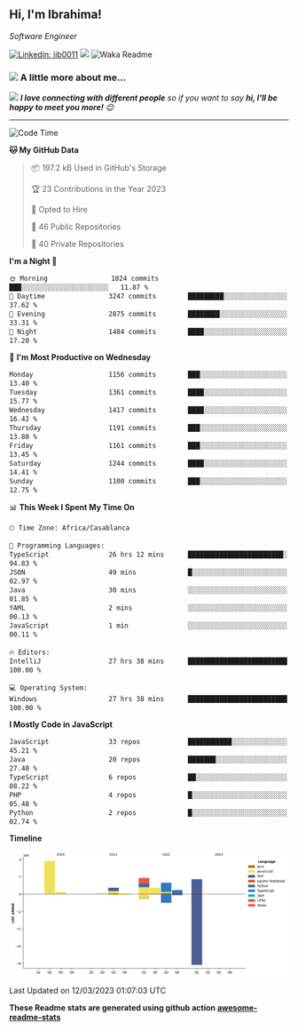 <h2>Hi, I'm Ibrahima! </h2>
<p><em>Software Engineer 
</em></p>


[![Linkedin: iib0011](https://img.shields.io/badge/-iib0011-blue?style=flat-square&logo=Linkedin&logoColor=white&link=https://www.linkedin.com/in/iib0011/)](https://www.linkedin.com/in/iib0011/)
![](https://visitor-badge.glitch.me/badge?page_id=iib0011)
![Waka Readme](https://github.com/iib0011/iib0011/workflows/Waka%20Readme/badge.svg)


### <img src="https://media.giphy.com/media/VgCDAzcKvsR6OM0uWg/giphy.gif" width="50"> A little more about me...  


<img src="https://media.giphy.com/media/LnQjpWaON8nhr21vNW/giphy.gif" width="60"> <em><b>I love connecting with different people</b> so if you want to say <b>hi, I'll be happy to meet you more!</b> 😊</em>

---
<!--START_SECTION:waka-->
![Code Time](http://img.shields.io/badge/Code%20Time-1%2C941%20hrs%2019%20mins-blue)

**🐱 My GitHub Data** 

> 📦 197.2 kB Used in GitHub's Storage 
 > 
> 🏆 23 Contributions in the Year 2023
 > 
> 💼 Opted to Hire
 > 
> 📜 46 Public Repositories 
 > 
> 🔑 40 Private Repositories 
 > 
**I'm a Night 🦉** 

```text
🌞 Morning                1024 commits        ███░░░░░░░░░░░░░░░░░░░░░░   11.87 % 
🌆 Daytime                3247 commits        █████████░░░░░░░░░░░░░░░░   37.62 % 
🌃 Evening                2875 commits        ████████░░░░░░░░░░░░░░░░░   33.31 % 
🌙 Night                  1484 commits        ████░░░░░░░░░░░░░░░░░░░░░   17.20 % 
```
📅 **I'm Most Productive on Wednesday** 

```text
Monday                   1156 commits        ███░░░░░░░░░░░░░░░░░░░░░░   13.40 % 
Tuesday                  1361 commits        ████░░░░░░░░░░░░░░░░░░░░░   15.77 % 
Wednesday                1417 commits        ████░░░░░░░░░░░░░░░░░░░░░   16.42 % 
Thursday                 1191 commits        ███░░░░░░░░░░░░░░░░░░░░░░   13.80 % 
Friday                   1161 commits        ███░░░░░░░░░░░░░░░░░░░░░░   13.45 % 
Saturday                 1244 commits        ████░░░░░░░░░░░░░░░░░░░░░   14.41 % 
Sunday                   1100 commits        ███░░░░░░░░░░░░░░░░░░░░░░   12.75 % 
```


📊 **This Week I Spent My Time On** 

```text
🕑︎ Time Zone: Africa/Casablanca

💬 Programming Languages: 
TypeScript               26 hrs 12 mins      ████████████████████████░   94.83 % 
JSON                     49 mins             █░░░░░░░░░░░░░░░░░░░░░░░░   02.97 % 
Java                     30 mins             ░░░░░░░░░░░░░░░░░░░░░░░░░   01.85 % 
YAML                     2 mins              ░░░░░░░░░░░░░░░░░░░░░░░░░   00.13 % 
JavaScript               1 min               ░░░░░░░░░░░░░░░░░░░░░░░░░   00.11 % 

🔥 Editors: 
IntelliJ                 27 hrs 38 mins      █████████████████████████   100.00 % 

💻 Operating System: 
Windows                  27 hrs 38 mins      █████████████████████████   100.00 % 
```

**I Mostly Code in JavaScript** 

```text
JavaScript               33 repos            ███████████░░░░░░░░░░░░░░   45.21 % 
Java                     20 repos            ███████░░░░░░░░░░░░░░░░░░   27.40 % 
TypeScript               6 repos             ██░░░░░░░░░░░░░░░░░░░░░░░   08.22 % 
PHP                      4 repos             █░░░░░░░░░░░░░░░░░░░░░░░░   05.48 % 
Python                   2 repos             █░░░░░░░░░░░░░░░░░░░░░░░░   02.74 % 
```



**Timeline**

![Lines of Code chart](https://raw.githubusercontent.com/iib0011/iib0011/master/assets/bar_graph.png)


 Last Updated on 12/03/2023 01:07:03 UTC
<!--END_SECTION:waka-->

**These Readme stats are generated using github action [awesome-readme-stats](https://github.com/iib0011/waka-readme-stats)**
